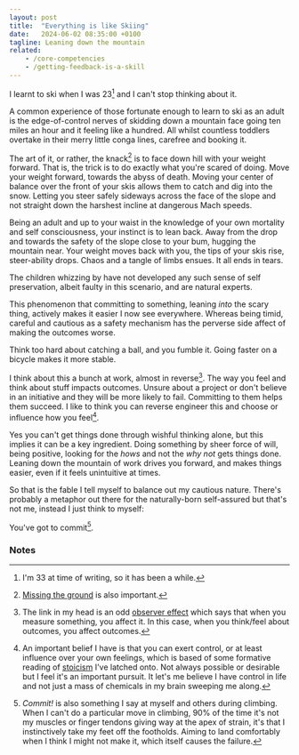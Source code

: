 ```yaml
---
layout: post
title:  "Everything is like Skiing"
date:   2024-06-02 08:35:00 +0100
tagline: Leaning down the mountain
related: 
    - /core-competencies
    - /getting-feedback-is-a-skill
---
```


I learnt to ski when I was 23[^age] and I can't stop thinking about it. 

A common experience of those fortunate enough to learn to ski as an adult is the edge-of-control nerves of skidding down a mountain face going ten miles an hour and it feeling like a hundred. All whilst countless toddlers overtake in their merry little conga lines, carefree and booking it.

The art of it, or rather, the knack[^hitch] is to face down hill with your weight forward. That is, the trick is to do exactly what you're scared of doing. Move your weight forward, towards the abyss of death. Moving your center of balance over the front of your skis allows them to catch and dig into the snow. Letting you steer safely sideways across the face of the slope and not straight down the harshest incline at dangerous Mach speeds.

Being an adult and up to your waist in the knowledge of your own mortality and self consciousness, your instinct is to lean back. Away from the drop and towards the safety of the slope close to your bum, hugging the mountain near. Your weight moves back with you, the tips of your skis rise, steer-ability drops. Chaos and a tangle of limbs ensues. It all ends in tears. 

The children whizzing by have not developed any such sense of self preservation, albeit faulty in this scenario, and are natural experts.

This phenomenon that committing to something, leaning *into* the scary thing, actively makes it easier I now see everywhere. Whereas being timid, careful and cautious as a safety mechanism has the perverse side affect of making the outcomes worse.

Think too hard about catching a ball, and you fumble it. Going faster on a bicycle makes it more stable.

I think about this a bunch at work, almost in reverse[^observer]. The way you feel and think about stuff impacts outcomes. Unsure about a project or don't believe in an initiative and they will be more likely to fail. Committing to them helps them succeed. I like to think you can reverse engineer this and choose or influence how you feel[^stoicism]. 

Yes you can't get things done through wishful thinking alone, but this implies it can be a key ingredient. Doing something by sheer force of will, being positive, looking for the *hows* and not the *why not* gets things done. Leaning down the mountain of work drives you forward, and makes things easier, even if it feels unintuitive at times.

So that is the fable I tell myself to balance out my cautious nature. There's probably a metaphor out there for the naturally-born self-assured but that's not me, instead I just think to myself:

You've got to commit[^climbing].

### Notes

[^age]: I'm 33 at time of writing, so it has been a while.

[^hitch]: [Missing the ground](https://www.goodreads.com/quotes/7335195-there-is-an-art-it-says-or-rather-a-knack) is also important.

[^observer]: The link in my head is an odd [observer effect](https://en.wikipedia.org/wiki/Observer_effect_(physics)) which says that when you measure something, you affect it. In this case, when you think/feel about outcomes, you affect outcomes.

[^stoicism]: An important belief I have is that you can exert control, or at least influence over your own feelings, which is based of some formative reading of [stoicism](https://en.wikipedia.org/wiki/Stoicism#:~:text=Stoicism%20teaches%20the%20development%20of,the%20universal%20reason%20(logos).) I've latched onto. Not always possible or desirable but I feel it's an important pursuit. It let's me believe I have control in life and not just a mass of chemicals in my brain sweeping me along.

[^climbing]: *Commit!* is also something I say at myself and others during climbing. When I can't do a particular move in climbing, 90% of the time it's not my muscles or finger tendons giving way at the apex of strain, it's that I instinctively take my feet off the footholds. Aiming to land comfortably when I think I might not make it, which itself causes the failure.
